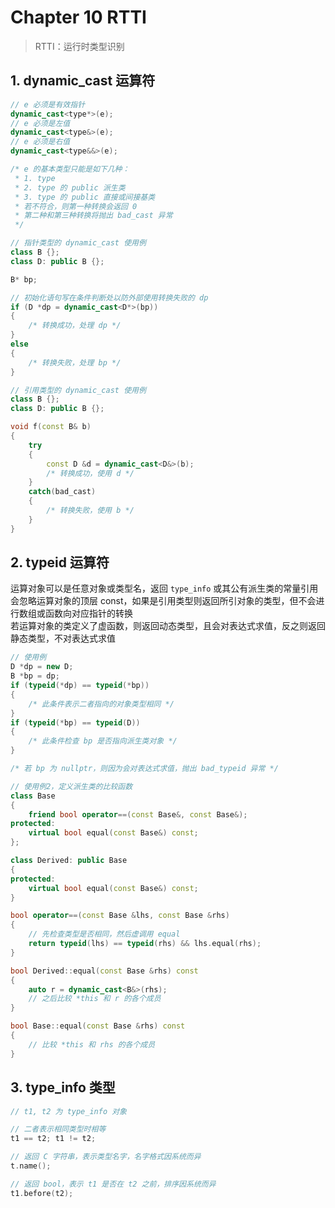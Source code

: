 # Chapter 10 RTTI

> RTTI：运行时类型识别  

## 1. dynamic_cast 运算符

```C++
// e 必须是有效指针
dynamic_cast<type*>(e);
// e 必须是左值
dynamic_cast<type&>(e);
// e 必须是右值
dynamic_cast<type&&>(e);

/* e 的基本类型只能是如下几种：
 * 1. type
 * 2. type 的 public 派生类
 * 3. type 的 public 直接或间接基类
 * 若不符合，则第一种转换会返回 0
 * 第二种和第三种转换将抛出 bad_cast 异常
 */
```

```C++
// 指针类型的 dynamic_cast 使用例
class B {};
class D: public B {};

B* bp;

// 初始化语句写在条件判断处以防外部使用转换失败的 dp
if (D *dp = dynamic_cast<D*>(bp))
{
    /* 转换成功，处理 dp */
}
else
{
    /* 转换失败，处理 bp */
}
```

```C++
// 引用类型的 dynamic_cast 使用例
class B {};
class D: public B {};

void f(const B& b)
{
    try
    {
        const D &d = dynamic_cast<D&>(b);
        /* 转换成功，使用 d */
    }
    catch(bad_cast)
    {
        /* 转换失败，使用 b */
    }
}
```

## 2. typeid 运算符

运算对象可以是任意对象或类型名，返回 `type_info` 或其公有派生类的常量引用  
会忽略运算对象的顶层 const，如果是引用类型则返回所引对象的类型，但不会进行数组或函数向对应指针的转换  
若运算对象的类定义了虚函数，则返回动态类型，且会对表达式求值，反之则返回静态类型，不对表达式求值  

```C++
// 使用例
D *dp = new D;
B *bp = dp;
if (typeid(*dp) == typeid(*bp))
{
    /* 此条件表示二者指向的对象类型相同 */
}
if (typeid(*bp) == typeid(D))
{
    /* 此条件检查 bp 是否指向派生类对象 */
}

/* 若 bp 为 nullptr，则因为会对表达式求值，抛出 bad_typeid 异常 */
```

```C++
// 使用例2，定义派生类的比较函数
class Base
{
    friend bool operator==(const Base&, const Base&);
protected:
    virtual bool equal(const Base&) const;
};

class Derived: public Base
{
protected:
    virtual bool equal(const Base&) const;
}

bool operator==(const Base &lhs, const Base &rhs)
{
    // 先检查类型是否相同，然后虚调用 equal
    return typeid(lhs) == typeid(rhs) && lhs.equal(rhs);
}

bool Derived::equal(const Base &rhs) const
{
    auto r = dynamic_cast<B&>(rhs);
    // 之后比较 *this 和 r 的各个成员
}

bool Base::equal(const Base &rhs) const
{
    // 比较 *this 和 rhs 的各个成员
}
```

## 3. type_info 类型

```C++
// t1, t2 为 type_info 对象

// 二者表示相同类型时相等
t1 == t2; t1 != t2;

// 返回 C 字符串，表示类型名字，名字格式因系统而异
t.name();

// 返回 bool，表示 t1 是否在 t2 之前，排序因系统而异
t1.before(t2);
```
